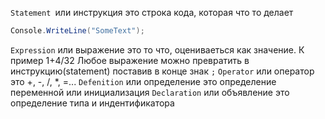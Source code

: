 `Statement `или инструкция это строка кода, которая что то делает
```C#
Console.WriteLine("SomeText");
```
`Expression` или выражение это то что, оцениваеться как значение. К пример 1+4/32
Любое выражение можно превратить в инструкцию(statement) поставив в конце знак `;`
`Operator` или оператор это  +, -, /, *, =...
`Defenition`  или определение это определение переменной или инициализация
`Declaration`  или объявление это определение типа и индентификатора
